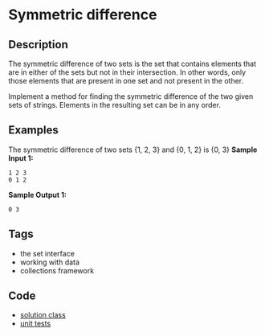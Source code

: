 # Symmetric difference
## Description
The symmetric difference of two sets is the set that contains elements that are in either of the sets but not in their intersection. In other words, only those elements that are present in one set and not present in the other.

Implement a method for finding the symmetric difference of the two given sets of strings. Elements in the resulting set can be in any order.

## Examples
The symmetric difference of two sets {1, 2, 3} and {0, 1, 2} is {0, 3}
**Sample Input 1:**
```console
1 2 3
0 1 2
```

**Sample Output 1:**
```console
0 3
```

## Tags
- the set interface
- working with data
- collections framework

## Code
- [solution class](./src/main/java/dev/nj/solutions/SetSymmetricDiff.java)
- [unit tests](./src/test/java/SetSymmetricDiffTest.java)